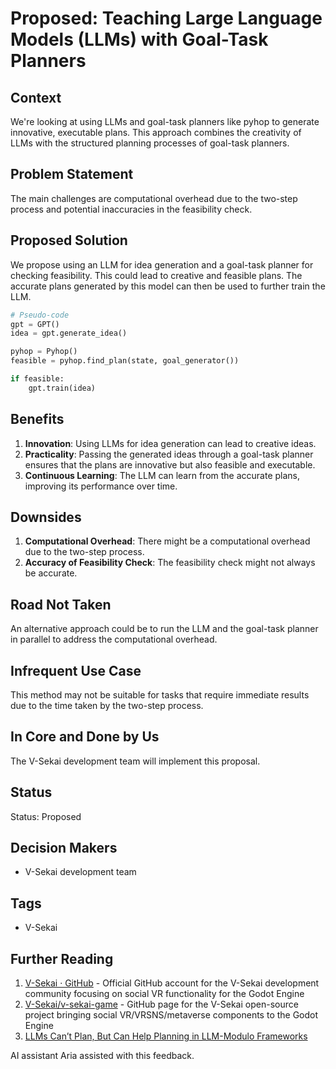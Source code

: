 # Proposed: Teaching Large Language Models (LLMs) with Goal-Task Planners

## Context

We're looking at using LLMs and goal-task planners like pyhop to generate innovative, executable plans. This approach combines the creativity of LLMs with the structured planning processes of goal-task planners.

## Problem Statement

The main challenges are computational overhead due to the two-step process and potential inaccuracies in the feasibility check.

## Proposed Solution

We propose using an LLM for idea generation and a goal-task planner for checking feasibility. This could lead to creative and feasible plans. The accurate plans generated by this model can then be used to further train the LLM.

```python
# Pseudo-code
gpt = GPT()
idea = gpt.generate_idea()

pyhop = Pyhop()
feasible = pyhop.find_plan(state, goal_generator())

if feasible:
    gpt.train(idea)
```

## Benefits

1. **Innovation**: Using LLMs for idea generation can lead to creative ideas.
2. **Practicality**: Passing the generated ideas through a goal-task planner ensures that the plans are innovative but also feasible and executable.
3. **Continuous Learning**: The LLM can learn from the accurate plans, improving its performance over time.

## Downsides

1. **Computational Overhead**: There might be a computational overhead due to the two-step process.
2. **Accuracy of Feasibility Check**: The feasibility check might not always be accurate.

## Road Not Taken

An alternative approach could be to run the LLM and the goal-task planner in parallel to address the computational overhead.

## Infrequent Use Case

This method may not be suitable for tasks that require immediate results due to the time taken by the two-step process.

## In Core and Done by Us

The V-Sekai development team will implement this proposal.

## Status

Status: Proposed

## Decision Makers

- V-Sekai development team

## Tags

- V-Sekai

## Further Reading

1. [V-Sekai · GitHub](https://github.com/v-sekai) - Official GitHub account for the V-Sekai development community focusing on social VR functionality for the Godot Engine
2. [V-Sekai/v-sekai-game](https://github.com/v-sekai/v-sekai-game) - GitHub page for the V-Sekai open-source project bringing social VR/VRSNS/metaverse components to the Godot Engine
3. [LLMs Can’t Plan, But Can Help Planning in LLM-Modulo Frameworks](https://doi.org/10.48550/arXiv.2402.01817)

AI assistant Aria assisted with this feedback.
